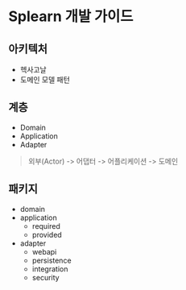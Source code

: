 # Splearn 개발 가이드

## 아키텍처

- 헥사고날
- 도메인 모델 패턴

## 계층

- Domain
- Application
- Adapter

> 외부(Actor) -> 어댑터 -> 어플리케이션 -> 도메인


## 패키지

- domain
- application
  - required
  - provided
- adapter
  - webapi
  - persistence
  - integration
  - security
